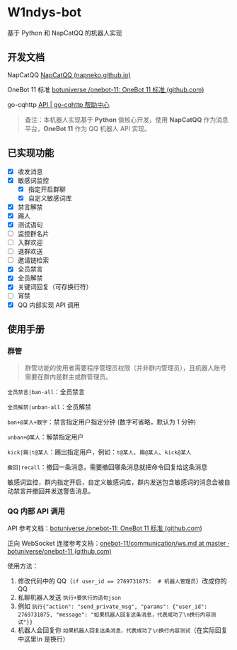 # W1ndys-bot

基于 Python 和 NapCatQQ 的机器人实现

## 开发文档

NapCatQQ [NapCatQQ (napneko.github.io)](https://napneko.github.io/zh-CN/#/)

OneBot 11 标准 [botuniverse /onebot-11: OneBot 11 标准 (github.com)](https://github.com/botuniverse/onebot-11#/)

go-cqhttp [API | go-cqhttp 帮助中心](https://docs.go-cqhttp.org/api/)

> 备注：本机器人实现基于 **Python** 做核心开发，使用 **NapCatQQ** 作为消息平台，**OneBot 11** 作为 QQ 机器人 API 实现。

## 已实现功能

- [x] 收发消息
- [x] 敏感词监控
  - [x] 指定开启群聊
  - [x] 自定义敏感词库
- [x] 禁言解禁
- [x] 踢人
- [x] 测试语句
- [ ] 监控群名片
- [ ] 入群欢迎
- [ ] 退群欢送
- [ ] 邀请链检索
- [x] 全员禁言
- [x] 全员解禁
- [x] 关键词回复（可存换行符）
- [ ] 宵禁
- [x] QQ 内部实现 API 调用

## 使用手册

### 群管

> 群管功能的使用者需要程序管理员权限（并非群内管理员），且机器人账号需要在群内是群主或群管理员。

`全员禁言|ban-all`：全员禁言

`全员解禁|unban-all`：全员解禁

`ban+@某人+数字`：禁言指定用户指定分钟 (数字可省略，默认为 1 分钟)

`unban+@某人`：解禁指定用户

`kick|踢|t@某人`：踢出指定用户，例如：`t@某人`、`踢@某人`、`kick@某人`

`撤回|recall`：撤回一条消息，需要撤回哪条消息就把命令回复给这条消息

敏感词监控，群内指定开启，自定义敏感词库，群内发送包含敏感词的消息会被自动禁言并撤回并发送警告消息。

### QQ 内部 API 调用

API 参考文档：[botuniverse /onebot-11: OneBot 11 标准 (github.com)](https://github.com/botuniverse/onebot-11#/)

正向 WebSocket 连接参考文档：[onebot-11/communication/ws.md at master · botuniverse/onebot-11 (github.com)](https://github.com/botuniverse/onebot-11/blob/master/communication/ws.md)

使用方法：

1. 修改代码中的 QQ（`if user_id == 2769731875:  # 机器人管理员`）改成你的 QQ
1. 私聊机器人发送 `执行+要执行的语句json`
1. 例如 `执行{"action": "send_private_msg", "params": {"user_id": 2769731875, "message": "如果机器人回复这条消息，代表成功了\n换行内容测试"}}`
1. 机器人会回复你 `如果机器人回复这条消息，代表成功了\n换行内容测试`（在实际回复中这里\n 是换行）
